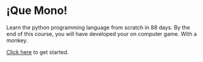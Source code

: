 ¡Que Mono!
==========

Learn the python programming language from scratch in 88 days. By the end of
this course, you will have developed your on computer game. With a monkey.

[Click here](https://funkey.science/quemono) to get started.
